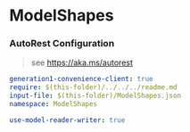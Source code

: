# ModelShapes

### AutoRest Configuration
> see https://aka.ms/autorest

``` yaml
generation1-convenience-client: true
require: $(this-folder)/../../../readme.md
input-file: $(this-folder)/ModelShapes.json
namespace: ModelShapes

use-model-reader-writer: true
```
